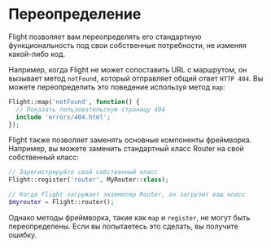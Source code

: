 # Переопределение

Flight позволяет вам переопределять его стандартную функциональность под свои собственные потребности,
не изменяя какой-либо код.

Например, когда Flight не может сопоставить URL с маршрутом, он вызывает метод `notFound`,
который отправляет общий ответ `HTTP 404`. Вы можете переопределить это поведение
используя метод `map`:

```php
Flight::map('notFound', function() {
  // Показать пользовательскую страницу 404
  include 'errors/404.html';
});
```

Flight также позволяет заменять основные компоненты фреймворка.
Например, вы можете заменить стандартный класс Router на свой собственный класс:

```php
// Зарегистрируйте свой собственный класс
Flight::register('router', MyRouter::class);

// Когда Flight загружает экземпляр Router, он загрузит ваш класс
$myrouter = Flight::router();
```

Однако методы фреймворка, такие как `map` и `register`, не могут быть переопределены. Если
вы попытаетесь это сделать, вы получите ошибку.
